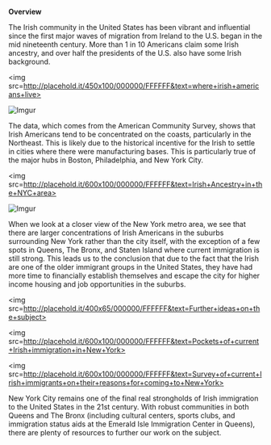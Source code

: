 **Overview**

The Irish community in the United States has been vibrant and influential since the first major waves of migration from Ireland to the U.S. began in the mid nineteenth century.  More than 1 in 10 Americans claim some Irish ancestry, and over half the presidents of the U.S. also have some Irish background. 

<img src=http://placehold.it/450x100/000000/FFFFFF&text=where+irish+americans+live>

![Imgur](http://i.imgur.com/Qf5DEUW.jpg?1)

  The data, which comes from the American Community Survey, shows that Irish Americans tend to be concentrated on the coasts, particularly in the Northeast.  This is likely due to the historical incentive for the Irish to settle in cities where there were manufacturing bases.  This is particularly true of the major hubs in Boston, Philadelphia, and New York City.
  
  <img src=http://placehold.it/600x100/000000/FFFFFF&text=Irish+Ancestry+in+the+NYC+area>
  
![Imgur](http://i.imgur.com/iLHdHvI.jpg)
  
When we look at a closer view of the New York metro area, we see that there are larger concentrations of Irish Americans in the suburbs surrounding New York rather than the city itself, with the exception of a few spots in Queens, The Bronx, and Staten Island where current immigration is still strong.  This leads us to the conclusion that due to the fact that the Irish are one of the older immigrant groups in the United States, they have had more time to financially establish themselves and escape the city for higher income housing and job opportunities in the suburbs. 
  

<img src=http://placehold.it/400x65/000000/FFFFFF&text=Further+ideas+on+the+subject>


<img src=http://placehold.it/600x100/000000/FFFFFF&text=Pockets+of+current+Irish+immigration+in+New+York>

<img src=http://placehold.it/600x100/000000/FFFFFF&text=Survey+of+current+Irish+immigrants+on+their+reasons+for+coming+to+New+York>

New York City remains one of the final real strongholds of Irish immigration to the United States in the 21st century.  With robust communities in both Queens and The Bronx (including cultural centers, sports clubs, and immigration status aids at the Emerald Isle Immigration Center in Queens), there are plenty of resources to further our work on the subject. 